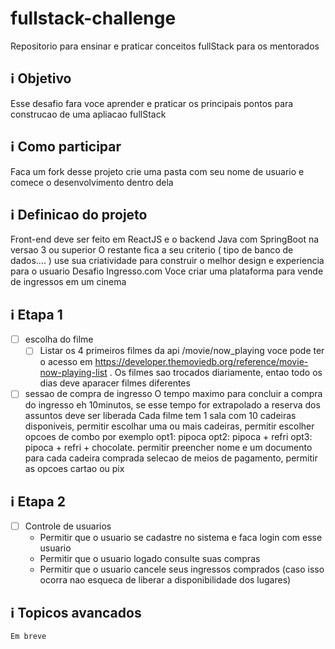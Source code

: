 # fullstack-challenge
Repositorio para ensinar e praticar conceitos fullStack para os mentorados

## :information_source: Objetivo
Esse desafio fara voce aprender e praticar os principais pontos para construcao de uma apliacao fullStack

## :information_source: Como participar
Faca um fork desse projeto crie uma pasta com seu nome de usuario e comece o desenvolvimento dentro dela

## :information_source: Definicao do projeto
Front-end deve ser feito em ReactJS e o backend Java com SpringBoot na versao 3 ou superior
O restante fica a seu criterio ( tipo de banco de dados.... )
use sua criatividade para construir o melhor design e experiencia para o usuario
Desafio Ingresso.com
Voce criar uma plataforma para vende de ingressos em um cinema

## :information_source: Etapa 1
 
- [ ] escolha do filme
    - [ ] Listar os 4 primeiros filmes da api /movie/now_playing voce pode ter o acesso em https://developer.themoviedb.org/reference/movie-now-playing-list . Os filmes sao trocados diariamente, entao todo os dias deve aparacer filmes diferentes

- [ ] sessao de compra de ingresso
    O tempo maximo para concluir a compra do ingresso eh 10minutos, se esse tempo for extrapolado a reserva dos assuntos deve ser liberada
    Cada filme tem 1 sala com 10 cadeiras disponiveis, permitir escolhar uma ou mais cadeiras, permitir escolher opcoes de combo por exemplo
        opt1: pipoca
        opt2: pipoca + refri
        opt3: pipoca + refri + chocolate.
    permitir preencher nome e um documento para cada cadeira comprada
    selecao de meios de pagamento, permitir as opcoes cartao ou pix

## :information_source: Etapa 2
- [ ] Controle de usuarios
    - Permitir que o usuario se cadastre no sistema e faca login com esse usuario
    - Permitir que o usuario logado consulte suas compras 
    - Permitir que o usuario cancele seus ingressos comprados (caso isso ocorra nao esqueca de liberar a disponibilidade dos lugares)

## :information_source: Topicos avancados
    Em breve
